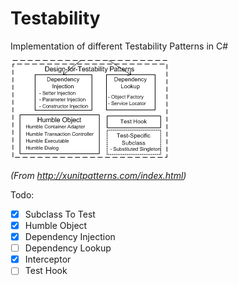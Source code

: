 # Testability

Implementation of different Testability Patterns in C#

![](Patterns.png)

*(From http://xunitpatterns.com/index.html)*

Todo:
- [x] Subclass To Test
- [x] Humble Object
- [x] Dependency Injection
- [ ] Dependency Lookup
- [x] Interceptor
- [ ] Test Hook
